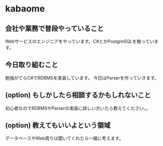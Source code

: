 # kabaome

## 会社や業務で普段やっていること

Webサービスのエンジニアをやっています。C#とかPostgreSQLを触っています。

## 今日取り組むこと

勉強がてらC#でRDBMSを実装しています。
今日はParserを作っていきます。

## (option) もしかしたら相談するかもしれないこと

初心者なのでRDBMSやParserの実装に詳しい方いたら教えてください。。

## (option) 教えてもいいよという領域

データベースやWeb周りは聞いてくれたら一緒に考えます。
